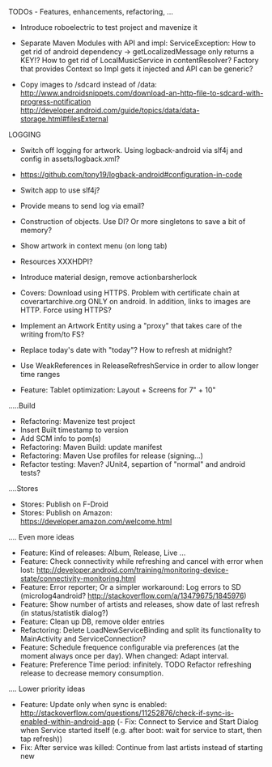 TODOs - Features, enhancements, refactoring, ...

- Introduce roboelectric to test project and mavenize it

- Separate Maven Modules with API and impl: ServiceException: How to get rid of android dependency -> getLocalizedMessage only returns a KEY!?
How to get rid of LocalMusicService in contentResolver? Factory that provides Context so Impl gets it injected and API can be generic?

- Copy images to /sdcard instead of /data: 
http://www.androidsnippets.com/download-an-http-file-to-sdcard-with-progress-notification
http://developer.android.com/guide/topics/data/data-storage.html#filesExternal



LOGGING 
- Switch off logging for artwork. Using logback-android via slf4j and config in assets/logback.xml?
- https://github.com/tony19/logback-android#configuration-in-code
- Switch app to use slf4j?
- Provide means to send log via email?
- Construction of objects. Use DI? Or more singletons to save a bit of memory?

- Show artwork in context menu (on long tab)
- Resources XXXHDPI?

- Introduce material design, remove actionbarsherlock

- Covers: Download using HTTPS. Problem with certificate chain at coverartarchive.org ONLY on android. In addition, links to images are HTTP. Force using HTTPS?

- Implement an Artwork Entity using a "proxy" that takes care of the writing from/to FS?
- Replace today's date with "today"? How to refresh at midnight?
- Use WeakReferences in ReleaseRefreshService in order to allow longer time ranges

- Feature: Tablet optimization: Layout + Screens for 7" + 10"

.....Build
- Refactoring: Mavenize test project
- Insert Built timestamp to version
- Add SCM info to pom(s)
- Refactoring: Maven Build: update manifest
- Refactoring: Maven Use profiles for release (signing...)
- Refactor testing: Maven? JUnit4, separtion of "normal" and android tests?

....Stores
- Stores: Publish on F-Droid
- Stores: Publish on Amazon: https://developer.amazon.com/welcome.html


.... Even more ideas
- Feature: Kind of releases: Album, Release, Live ...
- Feature: Check connectivity while refreshing and cancel with error when lost: http://developer.android.com/training/monitoring-device-state/connectivity-monitoring.html
- Feature: Error reporter; Or a simpler workaround: Log errors to SD (microlog4android? http://stackoverflow.com/a/13479675/1845976)
- Feature: Show number of artists and releases, show date of last refresh (in status/statistik dialog?)
- Feature: Clean up DB, remove older entries
- Refactoring: Delete LoadNewServiceBinding and split its functionality to MainActivity and  ServiceConnection?
- Feature: Schedule frequence configurable via preferences (at the moment always once per day). When changed: Adapt interval.
- Feature: Preference Time period: infinitely. TODO Refactor refreshing release to decrease memory consumption.

.... Lower priority ideas
- Feature: Update only when sync is enabled: http://stackoverflow.com/questions/11252876/check-if-sync-is-enabled-within-android-app
(- Fix: Connect to Service and Start Dialog when Service started itself (e.g. after boot: wait for service to start, then tap refresh)) 
- Fix: After service was killed: Continue from last artists instead of starting new



